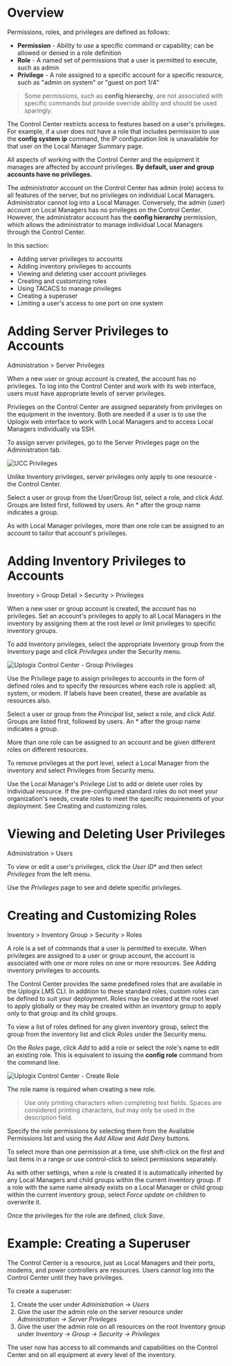 <!-- 5.4 -->

# Overview

Permissions, roles, and privileges are defined as follows:

* **Permission** - Ability to use a specific command or capability; can be allowed or denied in a role definition
* **Role** - A named set of permissions that a user is permitted to execute, such as admin
* **Privilege** - A role assigned to a specific account for a specific resource, such as "admin on system" or "guest on port 1/4"

> Some permissions, such as **config hierarchy**, are not associated with specific commands but provide override ability and should be used sparingly.

The Control Center restricts access to features based on a user's privileges. For example, if a user does not have a role that includes permission to use the **config system ip** command, the IP configuration link is unavailable for that user on the Local Manager Summary page.

All aspects of working with the Control Center and the equipment it manages are affected by account privileges. **By default, user and group accounts have no privileges.**

The *administrator* account on the Control Center has admin (role) access to all features of the server, but no privileges on individual Local Managers. Administrator cannot log into a Local Manager. Conversely, the admin (user) account on Local Managers has no privileges on the Control Center. However, the administrator account has the **config hierarchy** permission, which allows the administrator to manage individual Local Managers through the Control Center.

In this section:

- Adding server privileges to accounts
- Adding inventory privileges to accounts
- Viewing and deleting user account privileges
- Creating and customizing roles
- Using TACACS to manage privileges
- Creating a superuser
- Limiting a user's access to one port on one system

 
# Adding Server Privileges to Accounts

<div class='ucc' />Administration > Server Privileges</div>

When a new user or group account is created, the account has no privileges. To log into the Control Center and work with its web interface, users must have appropriate levels of server privileges.

Privileges on the Control Center are assigned separately from privileges on the equipment in the inventory. Both are needed if a user is to use the Uplogix web interface to work with Local Managers and to access Local Managers individually via SSH. 

To assign server privileges, go to the Server Privileges page on the Administration tab.
 
![UCC Privileges](http://uplogix.com/support/docs/img/6.0/uplogix-control-center-server-privileges.png)

Unlike Inventory privileges, server privileges only apply to one resource - the Control Center.

Select a user or group from the User/Group list, select a role, and click *Add*. Groups are listed first, followed by users. An * after the group name indicates a group.

As with Local Manager privileges, more than one role can be assigned to an account to tailor that account's privileges.

# Adding Inventory Privileges to Accounts

<div class='ucc' />Inventory > Group Detail > Security > Privileges</div>

When a new user or group account is created, the account has no privileges. Set an account's privileges to apply to all Local Managers in the inventory by assigning them at the root level or limit privileges to specific inventory groups.

To add Inventory privileges, select the appropriate Inventory group from the Inventory page and click *Privileges* under the Security menu.

![Uplogix Control Center - Group Privileges](http://uplogix.com/support/docs/img/6.0/uplogix-control-center-group-privileges.png)

Use the Privilege page to assign privileges to accounts in the form of defined roles and to specify the resources where each role is applied: all, system, or modem. If labels have been created, these are available as resources also.

Select a user or group from the *Principal* list, select a role, and click *Add*. Groups are listed first, followed by users. An * after the group name indicates a group.

More than one role can be assigned to an account and be given different roles on different resources.
 
To remove privileges at the port level, select a Local Manager from the inventory and select Privileges from Security menu.

Use the Local Manager's  Privilege List to add or delete user roles by individual resource. If the pre-configured standard roles do not meet your organization's needs, create roles to meet the specific requirements of your deployment. See Creating and customizing roles.

# Viewing and Deleting User Privileges

<div class='ucc' />Administration > Users</div>

To view or edit a user's privileges, click the *User ID** and then select *Privileges* from the left menu.

Use the *Privileges* page to see and delete specific privileges.

# Creating and Customizing Roles

<div class='ucc' />Inventory > Inventory Group > Security > Roles</div>

A role is a set of commands that a user is permitted to execute. When privileges are assigned to a user or group account, the account is associated with one or more roles on one or more resources. See Adding inventory privileges to accounts.

The Control Center provides the same predefined roles that are available in the Uplogix LMS CLI. In addition to these standard roles, custom roles can be defined to suit your deployment. Roles may be created at the root level to apply globally or they may be created within an inventory group to apply only to that group and its child groups.

To view a list of roles defined for any given inventory group, select the group from the inventory list and click *Roles* under the Security menu.

On the *Roles* page, click *Add* to add a role or select the role's name to edit an existing role. This is equivalent to issuing the **config role** command from the command line.
 
![Uplogix Control Center - Create Role](http://uplogix.com/support/docs/img/5.4/uplogix-control-center-create-role.png)

The role name is required when creating a new role.

> Use only printing characters when completing text fields. Spaces are considered printing characters, but may only be used in the description field.

Specify the role permissions by selecting them from the Available Permissions list and using the *Add Allow* and *Add Deny* buttons.

To select more than one permission at a time, use shift-click on the first and last items in a range or use control-click to select permissions separately.
 
As with other settings, when a role is created it is automatically inherited by any Local Managers and child groups within the current inventory group. If a role with the same name already exists on a Local Manager or child group within the current inventory group, select *Force update on children* to overwrite it.

Once the privileges for the role are defined, click *Save*.

# Example: Creating a Superuser

The Control Center is a resource, just as Local Managers and their ports, modems, and power controllers are resources. Users cannot log into the Control Center until they have privileges. 

To create a superuser:

1. Create the user under *Administration -> Users*
2. Give the user the admin role on the server resource under *Administration -> Server Privileges*
3. Give the user the admin role on all resources on the root Inventory group under *Inventory -> Group -> Security -> Privileges*

The user now has access to all commands and capabilities on the Control Center and on all equipment at every level of the inventory.